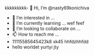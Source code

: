 kkkkkkkkk- 👋 Hi, I’m @nasty69konichiva
- 👀 I’m interested in ...
- 🌱 I’m currently learning ... wef
feef
- 💞️ I’m looking to collaborate on ...
- 📫 How to reach me ...
- 11115585645423k8 xk45 hhfdzhhfdd
- hello worldet yurtyi
jty
<!---
nasty69konichiva/nasty69konichiva is a ✨ special ✨ repository because its `README.md` (this file) appears on your GitHub profile.
You can click the Preview link to take a look at your changes.
--->
